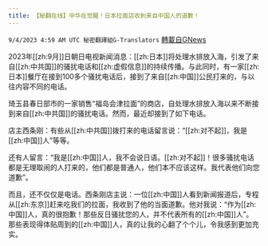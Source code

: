 ```yaml
---
title: 【秘翻在线】中华在觉醒！日本拉面店收到来自中国人的道歉！
---
```

`9/4/2023 4:59 AM UTC 秘密翻譯組G-Translators` [轉載自GNews](https://gnews.org/articles/1641351)

2023年[[zh:9月]]日朝日电视新闻消息：[[zh:日本]]将处理水排放入海，引发了来自[[zh:中共国]]的骚扰电话和[[zh:虚假信息]]的持续传播。与此同时，有一家[[zh:日本]]餐厅在接到100多个骚扰电话后，接到了来自[[zh:中国]]公民打来的，与以往内容不同的电话。

琦玉县春日部市的一家销售“福岛会津拉面”的商店，自处理水排放入海以来不断接到来自[[zh:中共国]]的骚扰电话。然而，最近却接到了如下电话。

店主西条刚：有些从[[zh:中共国]]拨打来的电话留言说：“[[zh:对不起]]，我是[[zh:中国]]人”等等。

还有人留言：“我是[[zh:中国]]人，我不会说日语。[[zh:对不起]]！很多骚扰电话都是无理取闹的人打来的，他们都是普通人，他们本不应该这样。我代表他们向您道歉”。

而且，还不仅仅是电话。西条刚店主说：一位[[zh:中国]]人看到新闻报道后，专程从[[zh:东京]]赶来吃我们的拉面，我收到了他的当面道歉。他对我说：“作为[[zh:中国]]人，真的很抱歉！那些反日骚扰您的人，并不代表所有的[[zh:中国]]人”。那些表现得体贴周到的[[zh:中国]]人，真的让我的心翻了个个儿，令我感到更加充实。
